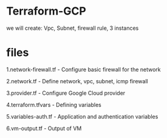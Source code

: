 # Terraform-GCP
we will create: Vpc, Subnet, firewall rule, 3 instances
# files
1.network-firewall.tf - Configure basic firewall for the network

2.network.tf - Define network, vpc, subnet, icmp firewall

3.provider.tf - Configure Google Cloud provider

4.terraform.tfvars - Defining variables

5.variables-auth.tf - Application and authentication variables

6.vm-output.tf - Output of VM

